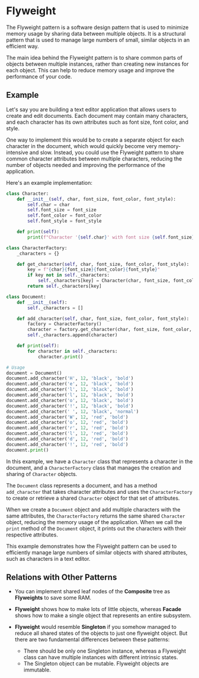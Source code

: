 # Flyweight

The Flyweight pattern is a software design pattern that is used to minimize memory usage by sharing data between multiple objects. It is a structural pattern that is used to manage large numbers of small, similar objects in an efficient way.

The main idea behind the Flyweight pattern is to share common parts of objects between multiple instances, rather than creating new instances for each object. This can help to reduce memory usage and improve the performance of your code.

## Example

Let's say you are building a text editor application that allows users to create and edit documents. Each document may contain many characters, and each character has its own attributes such as font size, font color, and style.

One way to implement this would be to create a separate object for each character in the document, which would quickly become very memory-intensive and slow. Instead, you could use the Flyweight pattern to share common character attributes between multiple characters, reducing the number of objects needed and improving the performance of the application.

Here's an example implementation:

```python
class Character:
    def __init__(self, char, font_size, font_color, font_style):
        self.char = char
        self.font_size = font_size
        self.font_color = font_color
        self.font_style = font_style

    def print(self):
        print(f"Character '{self.char}' with font size {self.font_size}, color {self.font_color} and style {self.font_style}")

class CharacterFactory:
    _characters = {}

    def get_character(self, char, font_size, font_color, font_style):
        key = f"{char}{font_size}{font_color}{font_style}"
        if key not in self._characters:
            self._characters[key] = Character(char, font_size, font_color, font_style)
        return self._characters[key]

class Document:
    def __init__(self):
        self._characters = []

    def add_character(self, char, font_size, font_color, font_style):
        factory = CharacterFactory()
        character = factory.get_character(char, font_size, font_color, font_style)
        self._characters.append(character)

    def print(self):
        for character in self._characters:
            character.print()

# Usage
document = Document()
document.add_character('H', 12, 'black', 'bold')
document.add_character('e', 12, 'black', 'bold')
document.add_character('l', 12, 'black', 'bold')
document.add_character('l', 12, 'black', 'bold')
document.add_character('o', 12, 'black', 'bold')
document.add_character('!', 12, 'black', 'bold')
document.add_character(' ', 12, 'black', 'normal')
document.add_character('W', 12, 'red', 'bold')
document.add_character('o', 12, 'red', 'bold')
document.add_character('r', 12, 'red', 'bold')
document.add_character('l', 12, 'red', 'bold')
document.add_character('d', 12, 'red', 'bold')
document.add_character('!', 12, 'red', 'bold')
document.print()
```

In this example, we have a `Character` class that represents a character in the document, and a `CharacterFactory` class that manages the creation and sharing of `Character` objects.

The `Document` class represents a document, and has a method `add_character` that takes character attributes and uses the `CharacterFactory` to create or retrieve a shared `Character` object for that set of attributes.

When we create a `Document` object and add multiple characters with the same attributes, the `CharacterFactory` returns the same shared `Character` object, reducing the memory usage of the application. When we call the `print` method of the `Document` object, it prints out the characters with their respective attributes.

This example demonstrates how the Flyweight pattern can be used to efficiently manage large numbers of similar objects with shared attributes, such as characters in a text editor.

## Relations with Other Patterns

- You can implement shared leaf nodes of the **Composite** tree as **Flyweights** to save some RAM.

- **Flyweight** shows how to make lots of little objects, whereas **Facade** shows how to make a single object that represents an entire subsystem.

- **Flyweight** would resemble **Singleton** if you somehow managed to reduce all shared states of the objects to just one flyweight object. But there are two fundamental differences between these patterns:
  - There should be only one Singleton instance, whereas a Flyweight class can have multiple instances with different intrinsic states.
  - The Singleton object can be mutable. Flyweight objects are immutable.
